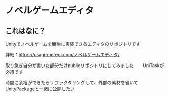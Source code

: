 # ノベルゲームエディタ

## これはなに？

Unityでノベルゲームを簡単に実装できるエディタのリポジトリです

詳細：https://usagi-meteor.com/ノベルゲームエディタ/



取り急ぎ自分が書いた部分だけpublicリポジトリにしてみました　　UniTaskが必須です

時間に余裕ができたらリファクタリングして、外部の素材を省いてUnityPackageと一緒に公開したい

